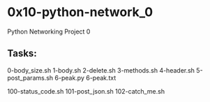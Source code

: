 # 0x10-python-network_0

Python Networking Project 0

## Tasks:

0-body_size.sh
1-body.sh
2-delete.sh
3-methods.sh
4-header.sh
5-post_params.sh
6-peak.py
6-peak.txt

100-status_code.sh
101-post_json.sh
102-catch_me.sh
